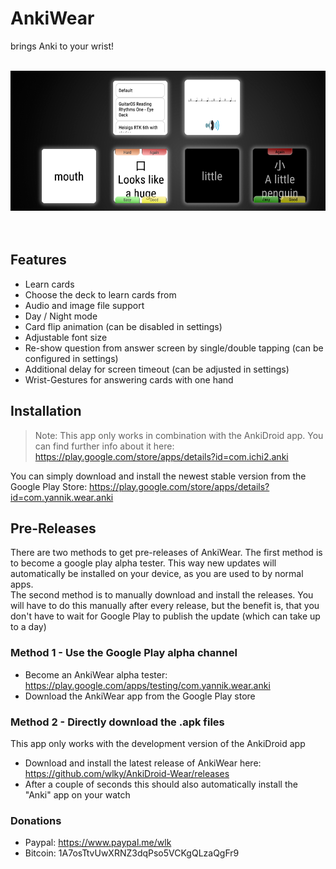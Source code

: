 # AnkiWear
brings Anki to your wrist! 
<br/>
<br/>

![](Screenshots/github_bild.png)
<br/>
<br/>
<br/>

## Features
 - Learn cards
 - Choose the deck to learn cards from
 - Audio and image file support
 - Day / Night mode
 - Card flip animation (can be disabled in settings)
 - Adjustable font size
 - Re-show question from answer screen by single/double tapping (can be configured in settings)
 - Additional delay for screen timeout (can be adjusted in settings)
 - Wrist-Gestures for answering cards with one hand


## Installation
>Note: This app only works in combination with the AnkiDroid app. You can find further info about it here: https://play.google.com/store/apps/details?id=com.ichi2.anki

You can simply download and install the newest stable version from the Google Play Store: https://play.google.com/store/apps/details?id=com.yannik.wear.anki

## Pre-Releases
There are two methods to get pre-releases of AnkiWear. The first method is to become a google play alpha tester. This way new updates will automatically be installed on your device, as you are used to by normal apps. <br/>
The second method is to manually download and install the releases. You will have to do this manually after every release, but the benefit is, that you don't have to wait for Google Play to publish the update (which can take up to a day)


### Method 1 - Use the Google Play alpha channel
- Become an AnkiWear alpha tester: https://play.google.com/apps/testing/com.yannik.wear.anki
- Download the AnkiWear app from the Google Play store

### Method 2 - Directly download the .apk files
This app only works with the development version of the AnkiDroid app
- Download and install the latest release of AnkiWear here: https://github.com/wlky/AnkiDroid-Wear/releases
- After a couple of seconds this should also automatically install the "Anki" app on your watch

### Donations
 - Paypal:
https://www.paypal.me/wlk
 - Bitcoin:
1A7osTtvUwXRNZ3dqPso5VCKgQLzaQgFr9
